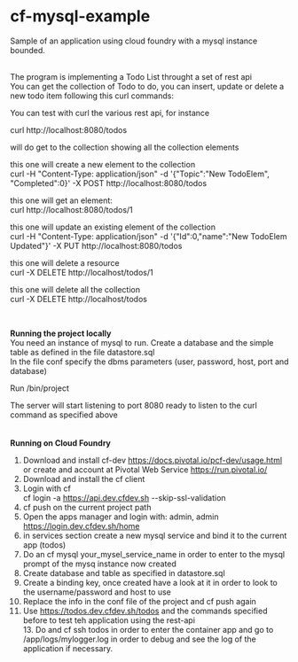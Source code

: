 # cf-mysql-example
Sample of an application using cloud foundry with a mysql instance bounded. </br></br>

The program is implementing a Todo List throught a set of rest api </br>
You can get the collection of Todo to do, you can insert, update or delete a new todo item following this curl commands:</br>

You can test with curl the various rest api, for instance</br>

curl http://localhost:8080/todos</br>

will do get to the collection showing all the collection elements</br>

this one will create a new element to the collection</br>
curl -H "Content-Type: application/json" -d '{"Topic":"New TodoElem", "Completed":0}' -X POST http://localhost:8080/todos</br>

this one will get an element:</br>
curl http://localhost:8080/todos/1</br>

this one will update an existing element of the collection</br>
curl -H "Content-Type: application/json" -d '{"Id":0,"name":"New TodoElem Updated"}' -X PUT http://localhost:8080/todos</br>

this one will delete a resource</br>
curl -X DELETE http://localhost/todos/1</br>

this one will delete all the collection</br>
curl -X DELETE http://localhost/todos</br>

 </br>
 
 **Running the project locally**</br>
 You need an instance of mysql to run. Create a database and the simple table as defined in the file datastore.sql</br> 
 In the file conf specify the dbms parameters (user, password, host, port and database)</br> 
 
 Run /bin/project</br>  
 
 The server will start listening to port 8080 ready to listen to the curl command as specified above</br>
 </br>  
**Running on Cloud Foundry**</br>
1. Download and install cf-dev https://docs.pivotal.io/pcf-dev/usage.html or create and account at Pivotal Web Service https://run.pivotal.io/</br>
2. Download and install the cf client</br>
3. Login with cf </br>
   cf login -a https://api.dev.cfdev.sh --skip-ssl-validation </br>
4. cf push on the current project path </br>
5. Open the apps manager and login with: admin, admin </br> 
   https://login.dev.cfdev.sh/home   </br> 
6. in services section create a new mysql service and bind it to the current app (todos)</br> 
8. Do an cf mysql your_mysel_service_name in order to enter to the mysql prompt of the mysq instance now created</br>
9. Create database and table as specified in datastore.sql </br>
10. Create a binding key, once created have a look at it in order to look to the username/password and host to use</br> 
11. Replace the info in the conf file of the project and cf push again</br> 
12. Use https://todos.dev.cfdev.sh/todos and the commands specified before to test teh application using the rest-api </br> 13. Do and cf ssh todos in order to enter the container app and go to /app/logs/mylogger.log in order to debug and see the log of the application if necessary.
